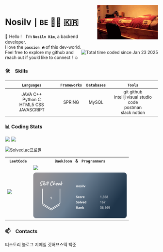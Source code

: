 <img align="right" alt="programmer's bed GIF" src="https://raw.githubusercontent.com/learner-nosilv/learner-nosilv/main/img/wannabe-home.gif" width="200" />

# Nosilv ∣ ` BE ` 👩🏻 🇰🇷
🐥 Hello !　I’m **`Nosilv Kim`**, a backend developer.  
I love the **`passion 🔥`** of this dev-world.  
<a href="https://wakatime.com/@nosilv"><img align="right" src="https://nosilv-wakatime-ho-64.deno.dev/api/badge?style=for-the-badge&label=Code+Hours&labelColor=ffbb00&color=ffbb00" alt="Total time coded since Jan 23 2025"></a>
Feel free to explore my github and reach out if you’d like to connect ! ☺️

### 🛠️　Skills
|`Languages`|`Frameworks`|`Databases`|`Tools`|
|:--:|:--:|:--:|:--:|
|JAVA C++ </br> Python C </br> HTML5 CSS JAVASCRIPT|SPRING|MySQL|git github </br> intellij visual studio code </br> postman </br> slack notion|

### 📊 Coding Stats
<p>
  <img height="180em" src="https://github-readme-stats.vercel.app/api?username=learner-nosilv&count_private=true&include_all_commits=true&show_icons=true&theme=vision-friendly-dark&custom_title=GitHub+Stats&title_color=FFFFFF&icon_color=ffbb00&hide_border=true">
  <img height="180em" src="https://github-readme-stats.vercel.app/api/top-langs/?username=learner-nosilv&langs_count=6&layout=compact&title_color=FFFFFF&text_color=FFFFFF&bg_color=000000&hide_border=true">
 </p>  


[![Solved.ac프로필](http://mazassumnida.wtf/api/generate_badge?boj={handle})](https://solved.ac/{handle})


 <table border="0">
  <tr>
    <th><code> LeetCode </code></th>
    <th><code> BaekJoon </code> & <code> Programmers </code></th>
  </tr>
  <tr>
    <td rowspan='2'><img height="300em" src="https://leetcard.jacoblin.cool/nosilv?theme=dark&ext=activity&border=0&radius=20"> </td>
    <td><img height="150em" src="http://mazassumnida.wtf/api/v2/generate_badge?boj=nosilver"></td>
  </tr>
  <tr>
    <td><img height="150em" src="https://raw.githubusercontent.com/learner-nosilv/PROGRAMMERS-BADGE/master/static/result.svg"></td>
    <!--<td>1</td>-->
  </tr>
</table>


### 📫　Contacts
티스토리 블로그 지메일 
깃허브스텍 백준 

<!--START_SECTION:waka-->

<!--END_SECTION:waka-->


<!---
learner-nosilv/learner-nosilv is a ✨ special ✨ repository because its `README.md` (this file) appears on your GitHub profile.
You can click the Preview link to take a look at your changes.
--->



